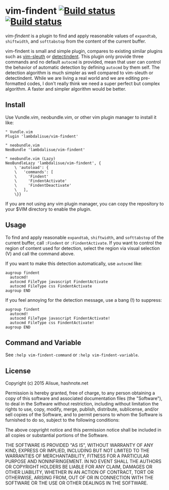 vim-findent [![Build status](https://travis-ci.org/lambdalisue/vim-findent.svg?branch=master)](https://travis-ci.org/lambdalisue/vim-findent) [![Build status](https://ci.appveyor.com/api/projects/status/p7orkdddc08v4lvk/branch/master?svg=true)](https://ci.appveyor.com/project/lambdalisue/vim-findent/branch/master)
===============================================================================


*vim-findent* is a plugin to find and apply reasonable values of `expandtab`,
`shiftwidth`, and `softtabstop` from the content of the current buffer.

vim-findent is small and simple plugin, compares to existing similar plugins such as [vim-sleuth](https://github.com/tpope/vim-sleuth) or [detectindent](https://github.com/ciaranm/detectindent).
This plugin only provide three commands and no default `autocmd` is provided, mean that user can control the behavior of automatic detection by defining `autocmd` by them self.
The detection algorithm is much simpler as well compared to vim-sleuth or detectindent.
While we are living a real world and we are editing pre-formatted codes, I don't really think we need a super perfect but complex algorithm.
A faster and simpler algorithm would be better.


Install
-------------------------------------------------------------------------------

Use Vundle.vim, neobundle.vim, or other vim plugin manager to install it like:

```vim
" Vundle.vim
Plugin 'lambdalisue/vim-findent'

" neobundle.vim
NeoBundle 'lambdalisue/vim-findent'

" neobundle.vim (Lazy)
NeoBundleLazy 'lambdalisue/vim-findent', {
	\ 'autoload': {
	\   'commands': [
	\     'Findent'
	\     'FindentActivate'
	\     'FindentDeactivate'
	\   ],
	\}}
```

If you are not using any vim plugin manager, you can copy the repository to
your $VIM directory to enable the plugin.


Usage
-------------------------------------------------------------------------------

To find and apply reasonable `expandtab`, `shiftwidth`, and `softtabstop` of
the current buffer, call `:Findent` or `:FindentActivate`.
If you want to control the region of content used for detection, select the
region via visual selection (V) and call the command above.

If you want to make this detection automatically, use `autocmd` like:

```vim
augroup findent
  autocmd!
  autocmd FileType javascript FindentActivate
  autocmd FileType css FindentActivate
augroup END
```

If you feel annoying for the detection message, use a bang (!) to suppress:

```vim
augroup findent
  autocmd!
  autocmd FileType javascript FindentActivate!
  autocmd FileType css FindentActivate!
augroup END
```

Command and Variable
-------------------------------------------------------------------------------

See `:help vim-findent-command` or `:help vim-findent-variable`.


License
--------------------------------------------------------------------------------
Copyright (c) 2015 Alisue, hashnote.net

Permission is hereby granted, free of charge, to any person obtaining
a copy of this software and associated documentation files
(the "Software"), to deal in the Software without restriction,
including without limitation the rights to use, copy, modify, merge,
publish, distribute, sublicense, and/or sell copies of the Software,
and to permit persons to whom the Software is furnished to do so,
subject to the following conditions:

The above copyright notice and this permission notice shall be
included in all copies or substantial portions of the Software.

THE SOFTWARE IS PROVIDED "AS IS", WITHOUT WARRANTY OF ANY KIND,
EXPRESS OR IMPLIED, INCLUDING BUT NOT LIMITED TO THE WARRANTIES OF
MERCHANTABILITY, FITNESS FOR A PARTICULAR PURPOSE AND NONINFRINGEMENT.
IN NO EVENT SHALL THE AUTHORS OR COPYRIGHT HOLDERS BE LIABLE FOR ANY
CLAIM, DAMAGES OR OTHER LIABILITY, WHETHER IN AN ACTION OF CONTRACT,
TORT OR OTHERWISE, ARISING FROM, OUT OF OR IN CONNECTION WITH THE
SOFTWARE OR THE USE OR OTHER DEALINGS IN THE SOFTWARE.
